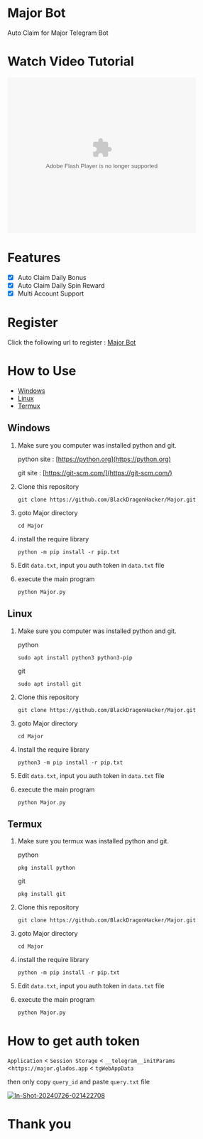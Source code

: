 
# Major Bot

Auto Claim for Major Telegram Bot

# Watch Video Tutorial 
<object width="425" height="350">
  <param name="movie" value="http://www.youtube.com/user/wwwLoveWatercom?v=BTRN1YETpyghttps://www.youtube.com/embed/6ZPwzPVNArU?si=m3UJFPALcARhVUHL" />
  <param name="wmode" value="transparent" />
  <embed src="http://www.youtube.com/user/wwwLoveWatercom?v=BTRN1YETpyg"
         type="application/x-shockwave-flash"
         wmode="transparent" width="425" height="350" />
</object>

# Features

- [x] Auto Claim Daily Bonus
- [x] Auto Claim Daily Spin Reward
- [x] Multi Account Support

# Register

Click the following url to register : [Major Bot](https://t.me/major/start?startapp=2210217271-5496274031)

# How to Use
- [Windows](#windows)
- [Linux](#linux)
- [Termux](#termux)
## Windows 

1. Make sure you computer was installed python and git.
   
   python site : [https://python.org](https://python.org)
   
   git site : [https://git-scm.com/](https://git-scm.com/)

2. Clone this repository
   ```shell
   git clone https://github.com/BlackDragonHacker/Major.git
   ```

3. goto Major directory
   ```
   cd Major
   ```

4. install the require library
   ```
   python -m pip install -r pip.txt
   ```

5. Edit `data.txt`, input you auth token in `data.txt` file

6. execute the main program 
   ```
   python Major.py
   ```

## Linux

1. Make sure you computer was installed python and git.
   
   python
   ```shell
   sudo apt install python3 python3-pip
   ```
   git
   ```shell
   sudo apt install git
   ```

2. Clone this repository
   
   ```shell
   git clone https://github.com/BlackDragonHacker/Major.git
   ```

3. goto Major directory

   ```shell
   cd Major
   ```

4. Install the require library
   
   ```
   python3 -m pip install -r pip.txt
   ```

5. Edit `data.txt`, input you auth token in `data.txt` file

6. execute the main program 
   ```
   python Major.py
   ```

## Termux

1. Make sure you termux was installed python and git.
   
   python
   ```
   pkg install python
   ```

   git
   ```
   pkg install git
   ```

2. Clone this repository
   ```shell
   git clone https://github.com/BlackDragonHacker/Major.git
   ```

3. goto Major directory
   ```
   cd Major
   ```

4. install the require library
   ```
   python -m pip install -r pip.txt
   ```

5. Edit `data.txt`, input you auth token in `data.txt` file

6. execute the main program 
   ```
   python Major.py
   ```


# How to get auth token

`Application` < `Session Storage` < `__telegram__initParams` <`https://major.glados.app` < `tgWebAppData`

then only copy `query_id` and  paste `query.txt` file

<a href="https://ibb.co/HVxHj7k"><img src="https://i.ibb.co/yXYQr0b/In-Shot-20240726-021422708.jpg" alt="In-Shot-20240726-021422708" border="0"></a>

# Thank you
